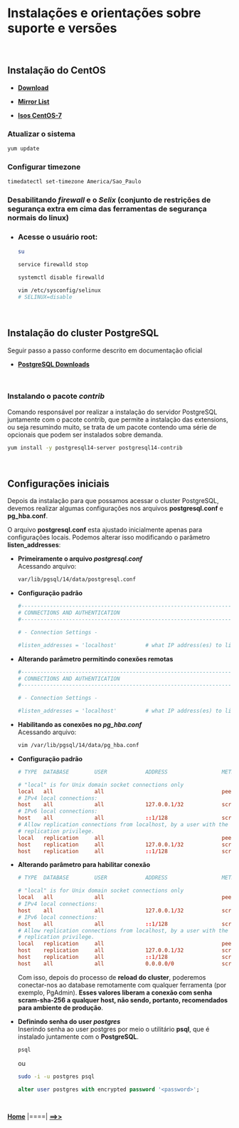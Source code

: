 # **Instalações e orientações sobre suporte e versões**

<br/>

## **Instalação do CentOS**

- [**Download**](https://www.centos.org/download/ "CentOS download")

- [**Mirror List**](https://www.centos.org/download/mirrors/ "List of CentOS official mirrors")

- [**Isos CentOS-7**](http://mirror.ci.ifes.edu.br/centos/7.9.2009/isos/x86_64/ "Isos Instituto Federal Espírito Santo")

### **Atualizar o sistema**
```bash
yum update
```

### **Configurar timezone**

```bash
timedatectl set-timezone America/Sao_Paulo
```

### **Desabilitando *firewall* e o *Selix* (conjunto de restrições de segurança extra em cima das ferramentas de segurança normais do linux)**

- ### **Acesse o usuário root:**

  ```bash
  su
  ```
  
  ```bash
  service firewalld stop
  ```
  
  ```bash
  systemctl disable firewalld
  ```
  
  ```bash
  vim /etc/sysconfig/selinux
  # SELINUX=disable
  ```

<br/>

## **Instalação do cluster PostgreSQL**

Seguir passo a passo conforme descrito em documentação oficial

- [**PostgreSQL Downloads**](https://www.postgresql.org/download/ "Packages and Installers")
<br/>

### **Instalando o pacote *contrib***

Comando responsável por realizar a instalação do servidor PostgreSQL juntamente com o pacote contrib, que permite a instalação das extensions, ou seja resumindo muito, se trata de um pacote contendo uma série de opcionais que podem ser instalados sobre demanda. 

```bash
yum install -y postgresql14-server postgresql14-contrib
```

<br/>

## **Configurações iniciais**

Depois da instalação para que possamos acessar o cluster PostgreSQL, devemos realizar algumas configurações nos arquivos **postgresql.conf** e **pg_hba.conf**.

O arquivo **postgresql.conf** esta ajustado inicialmente apenas para configurações locais. Podemos alterar isso modificando o parâmetro **listen_addresses**:


- **Primeiramente o arquivo *postgresql.conf***<br/>
Acessando arquivo:

  ```bash
  var/lib/pgsql/14/data/postgresql.conf
  ```

- **Configuração padrão**
  ```conf
  #------------------------------------------------------------------------------
  # CONNECTIONS AND AUTHENTICATION
  #------------------------------------------------------------------------------

  # - Connection Settings -

  #listen_addresses = 'localhost'         # what IP address(es) to listen on;
  ```

- **Alterando parâmetro permitindo conexões remotas**
  ```conf
  #------------------------------------------------------------------------------
  # CONNECTIONS AND AUTHENTICATION
  #------------------------------------------------------------------------------

  # - Connection Settings -

  #listen_addresses = 'localhost'         # what IP address(es) to listen on;
  ```

- **Habilitando as conexões no *pg_hba.conf***<br/>
Acessando arquivo:

  ```bash
  vim /var/lib/pgsql/14/data/pg_hba.conf
  ```

- **Configuração padrão**
  ```conf
  # TYPE  DATABASE        USER            ADDRESS                 METHOD

  # "local" is for Unix domain socket connections only
  local   all             all                                     peer
  # IPv4 local connections:
  host    all             all             127.0.0.1/32            scram-sha-256
  # IPv6 local connections:
  host    all             all             ::1/128                 scram-sha-256
  # Allow replication connections from localhost, by a user with the
  # replication privilege.
  local   replication     all                                     peer
  host    replication     all             127.0.0.1/32            scram-sha-256
  host    replication     all             ::1/128                 scram-sha-256
  ```

- **Alterando parâmetro para habilitar conexão**
  ```conf
  # TYPE  DATABASE        USER            ADDRESS                 METHOD

  # "local" is for Unix domain socket connections only
  local   all             all                                     peer
  # IPv4 local connections:
  host    all             all             127.0.0.1/32            scram-sha-256
  # IPv6 local connections:
  host    all             all             ::1/128                 scram-sha-256
  # Allow replication connections from localhost, by a user with the
  # replication privilege.
  local   replication     all                                     peer
  host    replication     all             127.0.0.1/32            scram-sha-256
  host    replication     all             ::1/128                 scram-sha-256
  host    all             all             0.0.0.0/0               scram-sha-256
  ```

  Com isso, depois do processo de **reload do cluster**, poderemos conectar-nos ao database remotamente com qualquer ferramenta (por exemplo, PgAdmin). **Esses valores liberam a conexão com senha scram-sha-256 a qualquer host, não sendo, portanto, recomendados para ambiente de produção**.

- **Definindo senha do user *postgres***<br/>
  Inserindo senha ao user postgres por meio o utilitário **psql**, que é instalado juntamente com o **PostgreSQL**.

  ```bash
  psql
  ```

  ou

  ```bash
  sudo -i -u postgres psql
  ```

  ```sql
  alter user postgres with encrypted password '<password>';
  ```

<br/>

 [**Home**](../README.md) |====| [**==>>**](../capitulo_2/capitulo_2.md)

<br/>